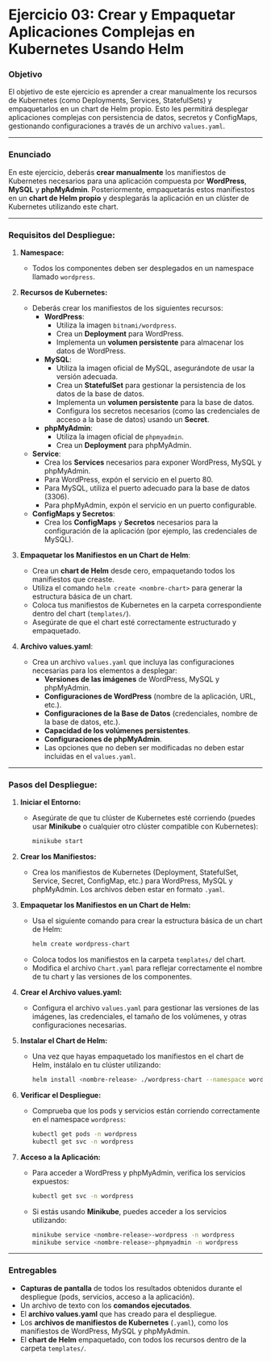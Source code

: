 # **Ejercicio 03: Crear y Empaquetar Aplicaciones Complejas en Kubernetes Usando Helm**

### **Objetivo**

El objetivo de este ejercicio es aprender a crear manualmente los recursos de Kubernetes (como Deployments, Services, StatefulSets) y empaquetarlos en un chart de Helm propio. Esto les permitirá desplegar aplicaciones complejas con persistencia de datos, secretos y ConfigMaps, gestionando configuraciones a través de un archivo `values.yaml`.

---

### **Enunciado**

En este ejercicio, deberás **crear manualmente** los manifiestos de Kubernetes necesarios para una aplicación compuesta por **WordPress**, **MySQL** y **phpMyAdmin**. Posteriormente, empaquetarás estos manifiestos en un **chart de Helm propio** y desplegarás la aplicación en un clúster de Kubernetes utilizando este chart.

---

### **Requisitos del Despliegue:**

1. **Namespace:**
   - Todos los componentes deben ser desplegados en un namespace llamado `wordpress`.

2. **Recursos de Kubernetes:**
   - Deberás crear los manifiestos de los siguientes recursos:
     - **WordPress**: 
       - Utiliza la imagen `bitnami/wordpress`.
       - Crea un **Deployment** para WordPress.
       - Implementa un **volumen persistente** para almacenar los datos de WordPress.
     - **MySQL**:
       - Utiliza la imagen oficial de MySQL, asegurándote de usar la versión adecuada.
       - Crea un **StatefulSet** para gestionar la persistencia de los datos de la base de datos.
       - Implementa un **volumen persistente** para la base de datos.
       - Configura los secretos necesarios (como las credenciales de acceso a la base de datos) usando un **Secret**.
     - **phpMyAdmin**:
       - Utiliza la imagen oficial de `phpmyadmin`.
       - Crea un **Deployment** para phpMyAdmin.
   - **Service**:
     - Crea los **Services** necesarios para exponer WordPress, MySQL y phpMyAdmin.
     - Para WordPress, expón el servicio en el puerto 80.
     - Para MySQL, utiliza el puerto adecuado para la base de datos (3306).
     - Para phpMyAdmin, expón el servicio en un puerto configurable.
   - **ConfigMaps y Secretos**:
     - Crea los **ConfigMaps** y **Secretos** necesarios para la configuración de la aplicación (por ejemplo, las credenciales de MySQL).

3. **Empaquetar los Manifiestos en un Chart de Helm**:
   - Crea un **chart de Helm** desde cero, empaquetando todos los manifiestos que creaste.
   - Utiliza el comando `helm create <nombre-chart>` para generar la estructura básica de un chart.
   - Coloca tus manifiestos de Kubernetes en la carpeta correspondiente dentro del chart (`templates/`).
   - Asegúrate de que el chart esté correctamente estructurado y empaquetado.

4. **Archivo values.yaml**:
   - Crea un archivo `values.yaml` que incluya las configuraciones necesarias para los elementos a desplegar:
     - **Versiones de las imágenes** de WordPress, MySQL y phpMyAdmin.
     - **Configuraciones de WordPress** (nombre de la aplicación, URL, etc.).
     - **Configuraciones de la Base de Datos** (credenciales, nombre de la base de datos, etc.).
     - **Capacidad de los volúmenes persistentes**.
     - **Configuraciones de phpMyAdmin**.
     - Las opciones que no deben ser modificadas no deben estar incluidas en el `values.yaml`.

---

### **Pasos del Despliegue:**

1. **Iniciar el Entorno:**
   - Asegúrate de que tu clúster de Kubernetes esté corriendo (puedes usar **Minikube** o cualquier otro clúster compatible con Kubernetes):
     ```bash
     minikube start
     ```

2. **Crear los Manifiestos:**
   - Crea los manifiestos de Kubernetes (Deployment, StatefulSet, Service, Secret, ConfigMap, etc.) para WordPress, MySQL y phpMyAdmin. Los archivos deben estar en formato `.yaml`.

3. **Empaquetar los Manifiestos en un Chart de Helm:**
   - Usa el siguiente comando para crear la estructura básica de un chart de Helm:
     ```bash
     helm create wordpress-chart
     ```
   - Coloca todos los manifiestos en la carpeta `templates/` del chart.
   - Modifica el archivo `Chart.yaml` para reflejar correctamente el nombre de tu chart y las versiones de los componentes.

4. **Crear el Archivo values.yaml:**
   - Configura el archivo `values.yaml` para gestionar las versiones de las imágenes, las credenciales, el tamaño de los volúmenes, y otras configuraciones necesarias.

5. **Instalar el Chart de Helm:**
   - Una vez que hayas empaquetado los manifiestos en el chart de Helm, instálalo en tu clúster utilizando:
     ```bash
     helm install <nombre-release> ./wordpress-chart --namespace wordpress --create-namespace
     ```

6. **Verificar el Despliegue:**
   - Comprueba que los pods y servicios están corriendo correctamente en el namespace `wordpress`:
     ```bash
     kubectl get pods -n wordpress
     kubectl get svc -n wordpress
     ```

7. **Acceso a la Aplicación:**
   - Para acceder a WordPress y phpMyAdmin, verifica los servicios expuestos:
     ```bash
     kubectl get svc -n wordpress
     ```
   - Si estás usando **Minikube**, puedes acceder a los servicios utilizando:
     ```bash
     minikube service <nombre-release>-wordpress -n wordpress
     minikube service <nombre-release>-phpmyadmin -n wordpress
     ```

---

### **Entregables**

- **Capturas de pantalla** de todos los resultados obtenidos durante el despliegue (pods, servicios, acceso a la aplicación).
- Un archivo de texto con los **comandos ejecutados**.
- El **archivo values.yaml** que has creado para el despliegue.
- Los **archivos de manifiestos de Kubernetes** (`.yaml`), como los manifiestos de WordPress, MySQL y phpMyAdmin.
- El **chart de Helm** empaquetado, con todos los recursos dentro de la carpeta `templates/`.


